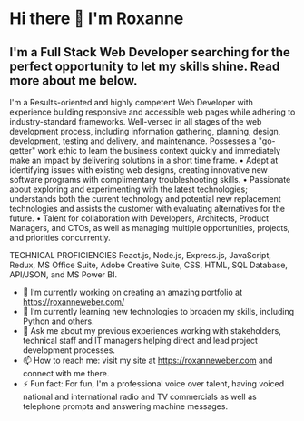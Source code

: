 # Hi there 👋 I'm Roxanne
## I'm a Full Stack Web Developer searching for the perfect opportunity to let my skills shine. Read more about me below.

I'm a Results-oriented and highly competent Web Developer with experience building responsive and accessible web pages while adhering to industry-standard frameworks. Well-versed in all stages of the web development process, including information gathering, planning, design, development, testing and delivery, and maintenance. Possesses a "go-getter" work ethic to learn the business context quickly and immediately make an impact by delivering solutions in a short time frame.
   • Adept at identifying issues with existing web designs, creating innovative new software programs with complimentary troubleshooting skills.
   • Passionate about exploring and experimenting with the latest technologies; understands both the current technology and potential new replacement technologies and assists the customer with evaluating alternatives for the future.
   • Talent for collaboration with Developers, Architects, Product Managers, and CTOs, as well as managing multiple opportunities, projects, and priorities concurrently.

TECHNICAL PROFICIENCIES
React.js, Node.js, Express.js, JavaScript, Redux, MS Office Suite, Adobe Creative Suite, CSS, HTML, SQL Database, API/JSON, and MS Power BI.

- 🔭 I’m currently working on creating an amazing portfolio at https://roxanneweber.com/
- 🌱 I’m currently learning new technologies to broaden my skills, including Python and others.
- 💬 Ask me about my previous experiences working with stakeholders, technical staff and IT managers helping direct and lead project development processes.
- 📫 How to reach me: visit my site at https://roxanneweber.com and connect with me there.
- ⚡ Fun fact: For fun, I'm a professional voice over talent, having voiced national and international radio and TV commercials as well as telephone prompts and answering machine messages.

